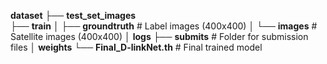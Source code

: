 **dataset**
├── **test_set_images**  
├── **train**
│   ├── **groundtruth**  # Label images (400x400)
│   └── **images**       # Satellite images (400x400)
│
**logs**
├── **submits**          # Folder for submission files
│
**weights**
└── **Final_D-linkNet.th**  # Final trained model



